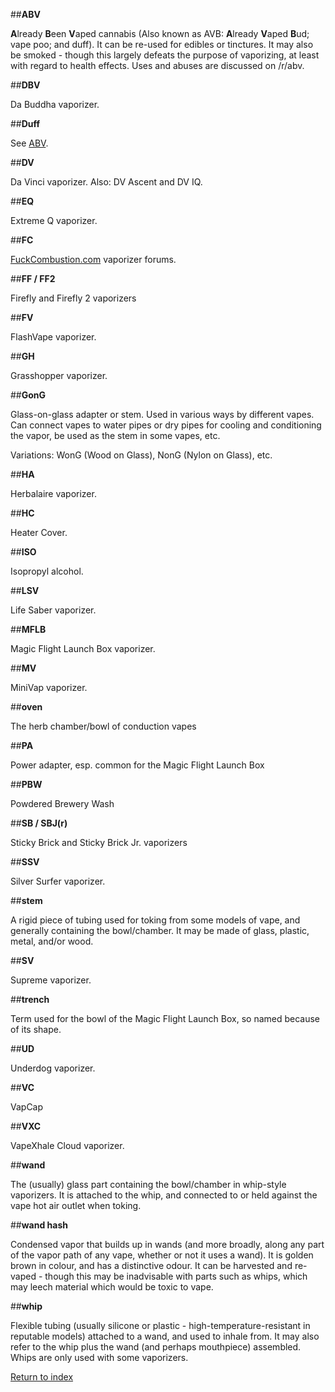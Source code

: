 ##**ABV** 

**A**lready **B**een **V**aped cannabis (Also known as AVB: **A**lready **V**aped **B**ud; vape poo; and duff).  It can be re-used for edibles or tinctures.  It may also be smoked - though this largely defeats the purpose of vaporizing, at least with regard to health effects.  Uses and abuses are discussed on /r/abv.

##**DBV** 

Da Buddha vaporizer.

##**Duff** 

See [ABV](http://www.reddit.com/r/vaporents/wiki/glossary#wiki_abv).

##**DV**

Da Vinci vaporizer. Also: DV Ascent and DV IQ.

##**EQ** 

Extreme Q vaporizer.

##**FC** 

[FuckCombustion.com](http://fuckcombustion.com) vaporizer forums.

##**FF / FF2**

Firefly and Firefly 2 vaporizers

##**FV**

FlashVape vaporizer.

##**GH**

Grasshopper vaporizer.

##**GonG**

Glass-on-glass adapter or stem. Used in various ways by different vapes. Can connect vapes to water pipes or dry pipes for cooling and conditioning the vapor, be used as the stem in some vapes, etc.

Variations: WonG (Wood on Glass), NonG (Nylon on Glass), etc.

##**HA** 

Herbalaire vaporizer.

##**HC**

Heater Cover.

##**ISO**

Isopropyl alcohol.

##**LSV**

Life Saber vaporizer.

##**MFLB**

Magic Flight Launch Box vaporizer.

##**MV**

MiniVap vaporizer.

##**oven**

The herb chamber/bowl of  conduction vapes

##**PA**

Power adapter, esp. common for the Magic Flight Launch Box

##**PBW**

Powdered Brewery Wash

##**SB / SBJ(r)**

Sticky Brick and Sticky Brick Jr. vaporizers

##**SSV**

Silver Surfer vaporizer.

##**stem**

A rigid piece of tubing used for toking from some models of vape, and generally containing the bowl/chamber.  It may be made of glass, plastic, metal, and/or wood.

##**SV**

Supreme vaporizer.

##**trench**

Term used for the bowl of the Magic Flight Launch Box, so named because of its shape.

##**UD**

Underdog vaporizer.

##**VC**

VapCap

##**VXC**


VapeXhale Cloud vaporizer.

##**wand**

The (usually) glass part containing the bowl/chamber in whip-style vaporizers.  It is attached to the whip, and connected to or held against the vape hot air outlet when toking.

##**wand hash**

Condensed vapor that builds up in wands (and more broadly, along any part of the vapor path of any vape, whether or not it uses a wand).  It is golden brown in colour, and has a distinctive odour.  It can be harvested and re-vaped - though this may be inadvisable with parts such as whips, which may leech material which would be toxic to vape.

##**whip**

Flexible tubing (usually silicone or plastic - high-temperature-resistant in reputable models) attached to a wand, and used to inhale from.  It may also refer to the whip plus the wand (and perhaps mouthpiece) assembled.  Whips are only used with some vaporizers.

[Return to index](http://www.reddit.com/r/vaporents/wiki/index)
